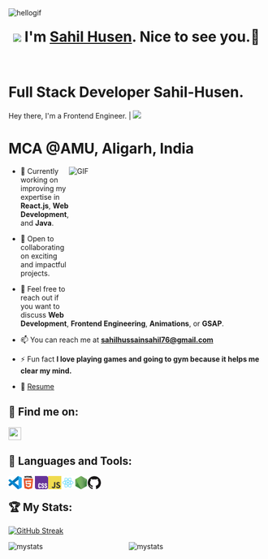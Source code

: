   <img align="left" src="https://user-images.githubusercontent.com/67560900/107698101-10797e00-6cda-11eb-8357-b7808d66151a.gif" width="310" alt="hellogif">
   <h1 align="center"> <img src="https://raw.githubusercontent.com/ShahriarShafin/ShahriarShafin/main/Assets/hi.gif" width="40"/>  I'm <a href=# target="_blank">Sahil Husen</a>. Nice to see you.🤗 </h1> 
   <br> 
   
   # Full Stack Developer Sahil-Husen.

 Hey there, I'm a Frontend Engineer. | ![](https://komarev.com/ghpvc/?username=Sahil-Husen&label=Profile%20views&color=0e75b6&style=flat)  

# MCA @AMU, Aligarh, India

<img align="right" alt="GIF" src="https://c.tenor.com/2uyENRmiUt0AAAAC/coding.gif" width="385" height="290" />

- 🚀 Currently working on improving my expertise in **React.js**, **Web Development**, and **Java**.  
- 👯 Open to collaborating on exciting and impactful projects.  
- 💬 Feel free to reach out if you want to discuss **Web Development**, **Frontend Engineering**, **Animations**, or **GSAP**.  


- 📫 You can reach me at **sahilhussainsahil76@gmail.com**

- ⚡ Fun fact **I love playing games and going to gym because it helps me clear my mind.**

- 📝 [Resume](https://drive.google.com/file/d/15p9ILSW69XNqlaJ3TP--4f_B_1M-dStA/view?usp=drive_link)

## :email: Find me on:

<p align="left">
<a href="(https://www.linkedin.com/in/sahil-hussain-5a5488254/)" target="_blank"> <img align="center" src="https://raw.githubusercontent.com/rahuldkjain/github-profile-readme-generator/master/src/images/icons/Social/linked-in-alt.svg" alt"sahilhussain" height="25" width="25" /></a>
<p align="left">
<!-- <a href="https://twitter.com/Raza_a_lee" target="_blank"> <img align="center" src="https://raw.githubusercontent.com/rahuldkjain/github-profile-readme-generator/master/src/images/icons/Social/twitter.svg" alt="RazaALi0786" height="25" width="25" /></a> -->

</p>

## 🧰 Languages and Tools:

<img align="left" alt="Visual Studio Code" width="26px" src="https://raw.githubusercontent.com/github/explore/80688e429a7d4ef2fca1e82350fe8e3517d3494d/topics/visual-studio-code/visual-studio-code.png" />

<img align="left" alt="HTML5" width="26px" src="https://raw.githubusercontent.com/github/explore/80688e429a7d4ef2fca1e82350fe8e3517d3494d/topics/html/html.png" />

<img align="left" alt="CSS3" width="26px" src="https://raw.githubusercontent.com/github/explore/80688e429a7d4ef2fca1e82350fe8e3517d3494d/topics/css/css.png" />

<img align="left" alt="JavaScript" width="26px" src="https://raw.githubusercontent.com/github/explore/80688e429a7d4ef2fca1e82350fe8e3517d3494d/topics/javascript/javascript.png" />

<img align="left" alt="React" width="26px" src="https://raw.githubusercontent.com/github/explore/80688e429a7d4ef2fca1e82350fe8e3517d3494d/topics/react/react.png" />

<img align="left" alt="Node.js" width="26px" src="https://raw.githubusercontent.com/github/explore/80688e429a7d4ef2fca1e82350fe8e3517d3494d/topics/nodejs/nodejs.png" />

<img align="left" alt="GitHub" width="26px" src="https://raw.githubusercontent.com/github/explore/78df643247d429f6cc873026c0622819ad797942/topics/github/github.png" />
<br>

## :trophy: My Stats:

<p align="center">
 
[![GitHub Streak](https://streak-stats.demolab.com/?user=Sahil-Husen)](https://git.io/streak-stats)

<img alt="mystats" align="left" width="47%" src="https://github-readme-stats.vercel.app/api/top-langs/?username=Sahil-Husen&layout=compact"/> 

<img alt="mystats"  align="left" width="47%" src="https://github-readme-stats.vercel.app/api?username=Sahil-Husen"/>

 </p>
 
</div>

<!---
summaiyahaider/summaiyahaider is a ✨ special ✨ repository because its `README.md` (this file) appears on your GitHub profile.
You can click the Preview link to take a look at your changes.
--->
